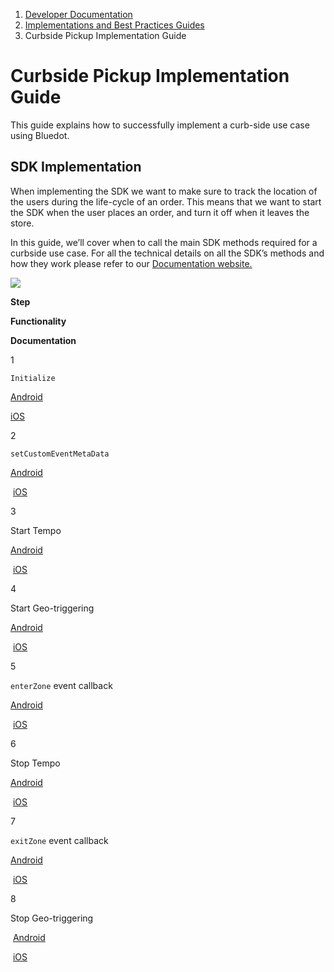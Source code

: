 1.  [Developer Documentation](https://docs.bluedot.io)
2.  [Implementations and Best Practices Guides](https://docs.bluedot.io/use-cases-implementations-guides/)
3.  Curbside Pickup Implementation Guide

Curbside Pickup Implementation Guide
====================================

This guide explains how to successfully implement a curb-side use case using Bluedot.

SDK Implementation
------------------

When implementing the SDK we want to make sure to track the location of the users during the life-cycle of an order. This means that we want to start the SDK when the user places an order, and turn it off when it leaves the store.

In this guide, we’ll cover when to call the main SDK methods required for a curbside use case. For all the technical details on all the SDK’s methods and how they work please refer to our [Documentation website.](https://docs.bluedot.io/)

![](https://docs.google.com/drawings/d/e/2PACX-1vRQf5-PSdDSmlHCQOXmb7PfQLmj94rHO4M376TjfL28gIDO4EnOdGc0PqdDIoiyXNu1ARSTTW-WDpSj/pub?w=2440&h=2017)

**Step**

**Functionality**

**Documentation**

1

`Initialize`

[Android](https://docs.bluedot.io/android-sdk/android-quick-start/)

[iOS](https://docs.bluedot.io/ios-sdk/ios-quick-start/)

2

`setCustomEventMetaData`

[Android](https://docs.bluedot.io/custom-event-metadata/)

 [iOS](https://docs.bluedot.io/custom-event-metadata/)

3

Start Tempo

[Android](https://docs.bluedot.io/android-sdk/android-tempo/)

 [iOS](https://docs.bluedot.io/ios-sdk/ios-tempo/)

4

Start Geo-triggering

[Android](https://docs.bluedot.io/android-sdk/android-geo-triggering/)

 [iOS](https://docs.bluedot.io/ios-sdk/ios-geo-triggering/)

5

`enterZone` event callback

[Android](https://docs.bluedot.io/android-sdk/android-geo-triggering/)

 [iOS](https://docs.bluedot.io/ios-sdk/ios-geo-triggering/)

6

Stop Tempo

[Android](https://docs.bluedot.io/android-sdk/android-tempo/)

 [iOS](https://docs.bluedot.io/ios-sdk/ios-tempo/)

7

`exitZone` event callback

[Android](https://docs.bluedot.io/android-sdk/android-geo-triggering/)

 [iOS](https://docs.bluedot.io/ios-sdk/ios-geo-triggering/)

8

Stop Geo-triggering

 [Android](https://docs.bluedot.io/android-sdk/android-geo-triggering/)

 [iOS](https://docs.bluedot.io/ios-sdk/ios-geo-triggering/)